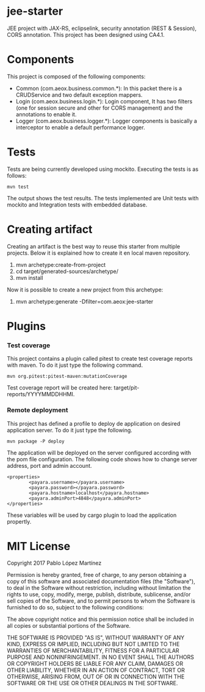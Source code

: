# jee-starter

JEE project with JAX-RS, eclipselink, security annotation (REST & Session), CORS annotation. This project has been designed using CA4.1.

# Components

This project is composed of the following components:
  - Common (com.aeox.business.common.*): In this packet there is a CRUDService and two default exception mappers.
  - Login (com.aeox.business.login.*): Login component, It has two filters (one for session secure and other for CORS management) and the annotations to enable it.
  - Logger (com.aeox.business.logger.*): Logger components is basically a interceptor to enable a default performance logger.
  

# Tests

Tests are being currently developed using mockito. Executing the tests is as follows:

```
mvn test
```

The output shows the test results. The tests implemented are Unit tests with mockito and Integration tests with embedded database.


# Creating artifact
Creating an artifact is the best way to reuse this starter from multiple projects. Below it is explained how to create it en local maven repository.

1. mvn archetype:create-from-project
2. cd target/generated-sources/archetype/
2. mvn install

Now it is possible to create a new project from this archetype:
1. mvn archetype:generate -Dfilter=com.aeox:jee-starter

# Plugins

### Test coverage

This project contains a plugin called pitest to create test coverage reports with maven. To do it just type the following command.
```
mvn org.pitest:pitest-maven:mutationCoverage
```
Test coverage report will be created here: target/pit-reports/YYYYMMDDHHMI.

### Remote deployment

This project has defined a profile to deploy de application on desired application server. To do it just type the following.
```
mvn package -P deploy
```
The application will be deployed on the server configured according with the pom file configuration. The following code shows how to change server address, port and admin account.

```
<properties>
        <payara.username></payara.username>
        <payara.password></payara.password>
        <payara.hostname>localhost</payara.hostname>
        <payara.adminPort>4848</payara.adminPort>
</properties>
```
These variables will be used by cargo plugin to load the application propertly.


# MIT License

Copyright 2017 Pablo López Martínez

Permission is hereby granted, free of charge, to any person obtaining a copy of this software and associated documentation files (the "Software"), to deal in the Software without restriction, including without limitation the rights to use, copy, modify, merge, publish, distribute, sublicense, and/or sell copies of the Software, and to permit persons to whom the Software is furnished to do so, subject to the following conditions:

The above copyright notice and this permission notice shall be included in all copies or substantial portions of the Software.

THE SOFTWARE IS PROVIDED "AS IS", WITHOUT WARRANTY OF ANY KIND, EXPRESS OR IMPLIED, INCLUDING BUT NOT LIMITED TO THE WARRANTIES OF MERCHANTABILITY, FITNESS FOR A PARTICULAR PURPOSE AND NONINFRINGEMENT. IN NO EVENT SHALL THE AUTHORS OR COPYRIGHT HOLDERS BE LIABLE FOR ANY CLAIM, DAMAGES OR OTHER LIABILITY, WHETHER IN AN ACTION OF CONTRACT, TORT OR OTHERWISE, ARISING FROM, OUT OF OR IN CONNECTION WITH THE SOFTWARE OR THE USE OR OTHER DEALINGS IN THE SOFTWARE.
